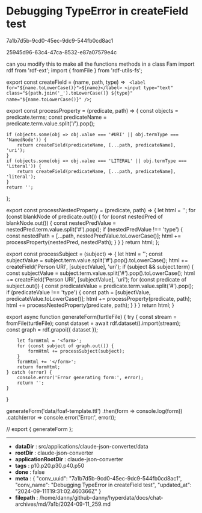 # Debugging TypeError in createField test

7a1b7d5b-9cd0-45ec-9dc9-544fb0cd8ac1

25945d96-63c4-47ca-8532-e87a07579e4c

can you modify this to make all the functions methods in a class Fam
import rdf from 'rdf-ext';
import { fromFile } from 'rdf-utils-fs';

export const createField = (name, path, type) => `
  <label for="${name.toLowerCase()}">${name}</label>
  <input type="text" class="${path.join('_').toLowerCase()} ${type}" name="${name.toLowerCase()}" />`;

  export const processProperty = (predicate, path) => {
    const objects = predicate.terms;
    const predicateName = predicate.term.value.split('/').pop();
    
    if (objects.some(obj => obj.value === '#URI' || obj.termType === 'NamedNode')) {
        return createField(predicateName, [...path, predicateName], 'uri');
    }
    if (objects.some(obj => obj.value === 'LITERAL' || obj.termType === 'Literal')) {
        return createField(predicateName, [...path, predicateName], 'literal');
    }
    return '';
};

export const processNestedProperty = (predicate, path) => {
    let html = '';
    for (const blankNode of predicate.out()) {
        for (const nestedPred of blankNode.out()) {
            const nestedPredValue = nestedPred.term.value.split('#').pop();
            if (nestedPredValue !== 'type') {
                const nestedPath = [...path, nestedPredValue.toLowerCase()];
                html += processProperty(nestedPred, nestedPath);
            }
        }
    }
    return html;
};

export const processSubject = (subject) => {
    let html = '';
    const subjectValue = subject.term.value.split('#').pop().toLowerCase();
    html += createField('Person URI', [subjectValue], 'uri');
    if (subject && subject.term) {
        const subjectValue = subject.term.value.split('#').pop().toLowerCase();
        html += createField('Person URI', [subjectValue], 'uri');
        for (const predicate of subject.out()) {
            const predicateValue = predicate.term.value.split('#').pop();
            if (predicateValue !== 'type') {
                const path = [subjectValue, predicateValue.toLowerCase()];
                html += processProperty(predicate, path);
                html += processNestedProperty(predicate, path);
            }
        }
    }
    return html;
}

export async function generateForm(turtleFile) {
    try {
        const stream = fromFile(turtleFile);
        const dataset = await rdf.dataset().import(stream);
        const graph = rdf.grapoi({ dataset });

        let formHtml = '<form>';
        for (const subject of graph.out()) {
            formHtml += processSubject(subject);
        }
        formHtml += '</form>';
        return formHtml;
    } catch (error) {
        console.error('Error generating form:', error);
        return '';
    }
}

generateForm('data/foaf-template.ttl')
    .then(form => console.log(form))
    .catch(error => console.error('Error:', error));

// export { generateForm };

---

* **dataDir** : src/applications/claude-json-converter/data
* **rootDir** : claude-json-converter
* **applicationRootDir** : claude-json-converter
* **tags** : p10.p20.p30.p40.p50
* **done** : false
* **meta** : {
  "conv_uuid": "7a1b7d5b-9cd0-45ec-9dc9-544fb0cd8ac1",
  "conv_name": "Debugging TypeError in createField test",
  "updated_at": "2024-09-11T19:31:02.460366Z"
}
* **filepath** : /home/danny/github-danny/hyperdata/docs/chat-archives/md/7a1b/2024-09-11_259.md